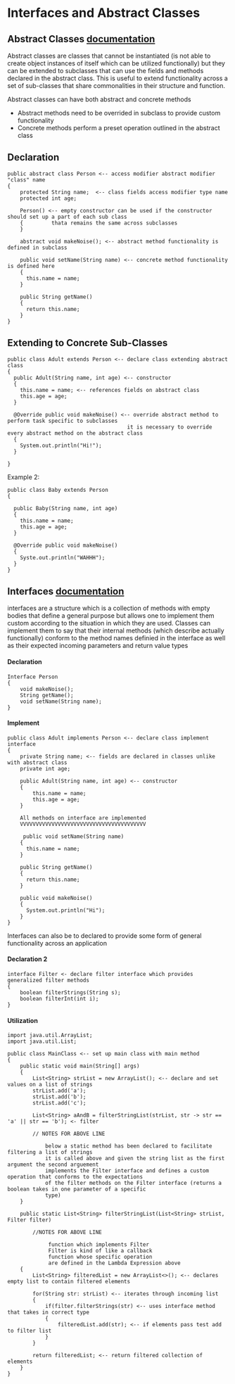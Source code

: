 # Interfaces and Abstract Classes 


## Abstract Classes [documentation](https://docs.oracle.com/javase/tutorial/java/IandI/abstract.html)

Abstract classes are classes that cannot be instantiated (is not able to create object instances of itself
which can be utilized functionally) but they can be extended to subclasses that can use the fields and 
methods declared in the abstract class. This is useful to extend functionality across a set of sub-classes 
that share commonalities in their structure and function. 

Abstract classes can have both abstract and concrete methods
- Abstract methods need to be overrided in subclass to provide custom functionality
- Concrete methods perform a preset operation outlined in the abstract class

## Declaration 

    public abstract class Person <-- access modifier abstract modifier "class" name
    {
        protected String name;  <-- class fields access modifier type name
        protected int age;
        
        Person() <-- empty constructor can be used if the constructor should set up a part of each sub class
        {         thata remains the same across subclasses
        }
        
        abstract void makeNoise(); <-- abstract method functionality is defined in subclass
        
        public void setName(String name) <-- concrete method functionality is defined here
        {
          this.name = name;
        }
        
        public String getName()
        {
          return this.name;
        }
    }
    
## Extending to Concrete Sub-Classes

  
    public class Adult extends Person <-- declare class extending abstract class
    {
      public Adult(String name, int age) <-- constructor 
      {
        this.name = name; <-- references fields on abstract class
        this.age = age;
      }

      @Override public void makeNoise() <-- override abstract method to perform task specific to subclasses
                                          it is necessary to override every abstract method on the abstract class
      {
        System.out.println("Hi!");
      }

    }
    
Example 2:

    public class Baby extends Person
    {

      public Baby(String name, int age)
      {
        this.name = name;
        this.age = age;
      }

      @Override public void makeNoise()
      {
        Syste.out.println("WAHHH");
      }
    }

## Interfaces [documentation](https://docs.oracle.com/javase/tutorial/java/concepts/interface.html)

interfaces are a structure which is a collection of methods with empty bodies that define a general purpose
but allows one to implement them custom according to the situation in which they are used. Classes can implement 
them to say that their internal methods (which describe actually functionally) conform to the method names
definied in the interface as well as their expected incoming parameters and return value types

#### Declaration

    Interface Person 
    {
        void makeNoise();
        String getName();
        void setName(String name);
    }
    
#### Implement

    public class Adult implements Person <-- declare class implement interface
    {
        private String name; <-- fields are declared in classes unlike with abstract class
        private int age;
        
        public Adult(String name, int age) <-- constructor 
        {
            this.name = name;
            this.age = age;
        }
        
        All methods on interface are implemented
        VVVVVVVVVVVVVVVVVVVVVVVVVVVVVVVVVVVVVVVV
        
         public void setName(String name) 
        {
          this.name = name;
        }
        
        public String getName()
        {
          return this.name;
        }
        
        public void makeNoise()
        {
          System.out.println("Hi");
        }
    }
    
Interfaces can also be to declared to provide some form of general functionality across an application

#### Declaration 2

    interface Filter <- declare filter interface which provides generalized filter methods 
    {
        boolean filterStrings(String s);
        boolean filterInt(int i);
    }
    
    
#### Utilization 

    import java.util.ArrayList;
    import java.util.List;

    public class MainClass <-- set up main class with main method
    {
        public static void main(String[] args)
        {
            List<String> strList = new ArrayList(); <-- declare and set values on a list of strings
            strList.add('a'); 
            strList.add('b'); 
            strList.add('c');

            List<String> aAndB = filterStringList(strList, str -> str == 'a' || str == 'b'); <- filter
            
            // NOTES FOR ABOVE LINE
            
                below a static method has been declared to facilitate filtering a list of strings 
                it is called above and given the string list as the first argument the second arguement
                implements the Filter interface and defines a custom operation that conforms to the expectations
                of the filter methods on the Filter interface (returns a boolean takes in one parameter of a specific
                type)
        }

        public static List<String> filterStringList(List<String> strList, Filter filter)
        
            //NOTES FOR ABOVE LINE 
            
                 function which implements Filter
                 Filter is kind of like a callback 
                 function whose specific operation   
                 are defined in the Lambda Expression above
        {
            List<String> filteredList = new ArrayList<>(); <-- declares empty list to contain filtered elements

            for(String str: strList) <-- iterates through incoming list
            {
                if(filter.filterStrings(str) <-- uses interface method that takes in correct type
                {
                    filteredList.add(str); <-- if elements pass test add to filter list
                }
            }

            return filteredList; <-- return filtered collection of elements 
        }
    }
